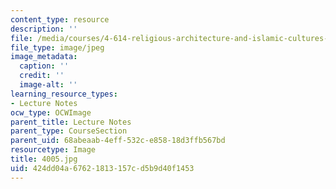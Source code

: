 ```yaml
---
content_type: resource
description: ''
file: /media/courses/4-614-religious-architecture-and-islamic-cultures-fall-2002/424dd04a67621813157cd5b9d40f1453_4005.jpg
file_type: image/jpeg
image_metadata:
  caption: ''
  credit: ''
  image-alt: ''
learning_resource_types:
- Lecture Notes
ocw_type: OCWImage
parent_title: Lecture Notes
parent_type: CourseSection
parent_uid: 68abeaab-4eff-532c-e858-18d3ffb567bd
resourcetype: Image
title: 4005.jpg
uid: 424dd04a-6762-1813-157c-d5b9d40f1453
---
```

